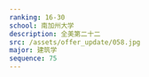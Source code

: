 ```yaml
---
ranking: 16-30
school: 南加州大学
description: 全美第二十二
src: /assets/offer_update/058.jpg
major: 建筑学
sequence: 75
---
```

